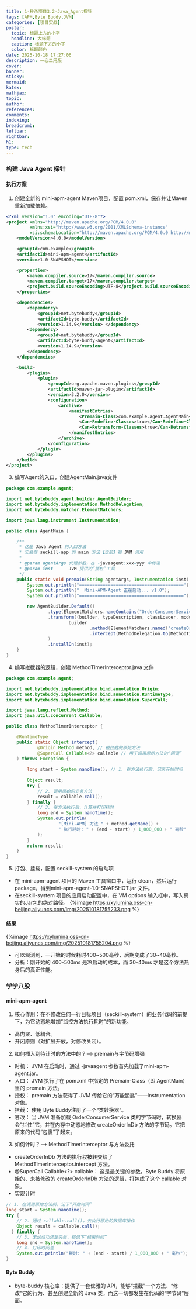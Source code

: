 ```yaml
---
title: 1-秒杀项目3.2-Java_Agent探针
tags: [APM,Byte Buddy,JVM]
categories: [项目实战]
poster:
  topic: 标题上方的小字
  headline: 大标题
  caption: 标题下方的小字
  color: 标题颜色
date: 2025-10-18 17:27:06
description: 一心二用版
cover:
banner:
sticky:
mermaid:
katex:
mathjax:
topic:
author:
references:
comments:
indexing:
breadcrumb:
leftbar:
rightbar:
h1:
type: tech
---
```


### 构建 Java Agent 探针
#### 执行方案
1. 创建全新的 mini-apm-agent Maven项目，配置 pom.xml，保存并让Maven重新加载依赖。
``` XML
<?xml version="1.0" encoding="UTF-8"?>
<project xmlns="http://maven.apache.org/POM/4.0.0"
         xmlns:xsi="http://www.w3.org/2001/XMLSchema-instance"
         xsi:schemaLocation="http://maven.apache.org/POM/4.0.0 http://maven.apache.org/xsd/maven-4.0.0.xsd">
    <modelVersion>4.0.0</modelVersion>

    <groupId>com.example</groupId>
    <artifactId>mini-apm-agent</artifactId>
    <version>1.0-SNAPSHOT</version>

    <properties>
        <maven.compiler.source>17</maven.compiler.source>
        <maven.compiler.target>17</maven.compiler.target>
        <project.build.sourceEncoding>UTF-8</project.build.sourceEncoding>
    </properties>

    <dependencies>
        <dependency>
            <groupId>net.bytebuddy</groupId>
            <artifactId>byte-buddy</artifactId>
            <version>1.14.9</version> </dependency>
        <dependency>
            <groupId>net.bytebuddy</groupId>
            <artifactId>byte-buddy-agent</artifactId>
            <version>1.14.9</version>
        </dependency>
    </dependencies>

    <build>
        <plugins>
            <plugin>
                <groupId>org.apache.maven.plugins</groupId>
                <artifactId>maven-jar-plugin</artifactId>
                <version>3.2.0</version>
                <configuration>
                    <archive>
                        <manifestEntries>
                            <Premain-Class>com.example.agent.AgentMain</Premain-Class>
                            <Can-Redefine-Classes>true</Can-Redefine-Classes>
                            <Can-Retransform-Classes>true</Can-Retransform-Classes>
                        </manifestEntries>
                    </archive>
                </configuration>
            </plugin>
        </plugins>
    </build>
</project>
```
3. 编写Agent的入口，创建AgentMain.java文件
``` Java
package com.example.agent;

import net.bytebuddy.agent.builder.AgentBuilder;
import net.bytebuddy.implementation.MethodDelegation;
import net.bytebuddy.matcher.ElementMatchers;

import java.lang.instrument.Instrumentation;

public class AgentMain {

    /**
     * 这是 Java Agent 的入口方法
     * 它会在 seckill-app 的 main 方法【之前】被 JVM 调用
     *
     * @param agentArgs 代理参数，在 -javaagent:xxx=yyy 中传递
     * @param inst      JVM 提供的“插桩”工具
     */
    public static void premain(String agentArgs, Instrumentation inst) {
        System.out.println("========================================");
        System.out.println("  Mini-APM-Agent 正在启动... v1.0");
        System.out.println("========================================");

        new AgentBuilder.Default()
                .type(ElementMatchers.nameContains("OrderConsumerService"))
                .transform((builder, typeDescription, classLoader, module, protectionDomain) -> // 【核心改动】增加了第5个参数 'protectionDomain'
                        builder
                                .method(ElementMatchers.named("createOrderInDb"))
                                .intercept(MethodDelegation.to(MethodTimerInterceptor.class))
                )
                .installOn(inst);
    }
}
```

4. 编写拦截器的逻辑，创建 MethodTimerInterceptor.java 文件
``` Java
package com.example.agent;

import net.bytebuddy.implementation.bind.annotation.Origin;
import net.bytebuddy.implementation.bind.annotation.RuntimeType;
import net.bytebuddy.implementation.bind.annotation.SuperCall;

import java.lang.reflect.Method;
import java.util.concurrent.Callable;

public class MethodTimerInterceptor {

    @RuntimeType
    public static Object intercept(
            @Origin Method method, // 被拦截的原始方法
            @SuperCall Callable<?> callable // 用于调用原始方法的“回调”
    ) throws Exception {
        
        long start = System.nanoTime(); // 1. 在方法执行前，记录开始时间
        
        Object result;
        try {
            // 2. 调用原始的业务方法
            result = callable.call();
        } finally {
            // 3. 在方法执行后，计算并打印耗时
            long end = System.nanoTime();
            System.out.println(
                    "[Mini-APM] 方法 " + method.getName() + 
                    " 执行耗时: " + (end - start) / 1_000_000 + " 毫秒"
            );
        }
        return result;
    }
}
```
5. 打包、挂载，配置 seckill-system 的启动项
- 在 mini-apm-agent 项目的 Maven 工具窗口中，运行 clean，然后运行 package，得到mini-apm-agent-1.0-SNAPSHOT.jar 文件。
- 在seckill-system 项目的应用启动配置中，在 VM options 输入框中，写入真实的Jar包的绝对路径。
{%image https://xylumina.oss-cn-beijing.aliyuncs.com/img/202510181755233.png %}
#### 结果
{%image https://xylumina.oss-cn-beijing.aliyuncs.com/img/202510181755204.png %}
- 可以观测到，一开始的时候耗时400~500毫秒，后期变成了30~40毫秒。
- 分析：刚开始的 400-500ms 是冷启动的成本，而 30-40ms 才是这个方法热身后的真正性能。
### 学学八股
#### mini-apm-agent
1. 核心作用：在不修改任何一行目标项目（seckill-system）的业务代码的前提下，为它动态地增加“监控方法执行耗时”的新功能。
  - 高内聚、低耦合。
  - 开闭原则（对扩展开放，对修改关闭）。
2. 如何插入到待计时的方法中的？--> premain与字节码增强
  - 时机： JVM 在启动时，通过 -javaagent 参数首先加载了mini-apm-agent.jar。
  - 入口： JVM 执行了在 pom.xml 中指定的 Premain-Class（即 AgentMain）里的 premain 方法。
  - 授权： premain 方法获得了 JVM 传给它的“万能钥匙”——Instrumentation 对象。
  - 拦截： 使用 Byte Buddy注册了一个“类转换器”。
  - 篡改： 当 JVM 准备加载 OrderConsumerService 类的字节码时，转换器会“拦住”它，并在内存中动态地修改 createOrderInDb 方法的字节码。它把原来的代码“包裹”了起来。
3. 如何计时？--> MethodTimerInterceptor 与方法委托
  - createOrderInDb 方法的执行权被转交给了 MethodTimerInterceptor.intercept 方法。
  - @SuperCall Callable<?> callable： 这是最关键的参数。Byte Buddy 将原始的、未被修改的 createOrderInDb 方法的逻辑，打包成了这个 callable 对象。
  - 实现计时
  ``` Java
  // 1. 在调用原始方法前，记下“开始时间”
  long start = System.nanoTime(); 
  try {
      // 2. 通过 callable.call()，去执行原始的数据库操作
      Object result = callable.call(); 
    } finally {
      // 3. 无论成功还是失败，都记下“结束时间”
      long end = System.nanoTime();
      // 4. 打印时间差
      System.out.println("耗时: " + (end - start) / 1_000_000 + " 毫秒");
  }
  ```
#### Byte Buddy
- byte-buddy 核心库：提供了一套优雅的 API，能够“拦截”一个方法、“修改”它的行为、甚至创建全新的 Java 类，而这一切都发生在代码的“字节码”层面。
